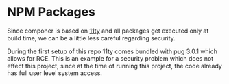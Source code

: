 # NPM Packages

Since componer is based on [11ty](https://www.11ty.dev/) and all packages get executed only at build time, we can be a little less careful regarding security.

During the first setup of this repo 11ty comes bundled with pug 3.0.1 which allows for RCE. This is an example for a security problem which does not effect this project, since at the time of running this project, the code already has full user level system access.

